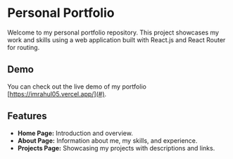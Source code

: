 # Personal Portfolio

Welcome to my personal portfolio repository. This project showcases my work and skills using a web application built with React.js and React Router for routing.

## Demo

You can check out the live demo of my portfolio [https://imrahul05.vercel.app/](#).

## Features

- **Home Page:** Introduction and overview.
- **About Page:** Information about me, my skills, and experience.
- **Projects Page:** Showcasing my projects with descriptions and links.

